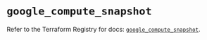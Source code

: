 # `google_compute_snapshot`

Refer to the Terraform Registry for docs: [`google_compute_snapshot`](https://registry.terraform.io/providers/hashicorp/google-beta/5.22.0/docs/resources/google_compute_snapshot).
